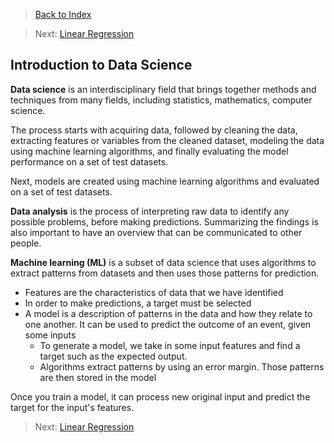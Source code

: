 > [Back to Index](README.md)

> Next: [Linear Regression]()

## Introduction to Data Science

**Data science** is an interdisciplinary field that brings together methods and techniques from many fields, including statistics, mathematics, computer science.

The process starts with acquiring data, followed by cleaning the data, extracting features or variables from the cleaned dataset, modeling the data using machine learning algorithms, and finally evaluating the model performance on a set of test datasets.

Next, models are created using machine learning algorithms and evaluated on a set of test datasets.

**Data analysis** is the process of interpreting raw data to identify any possible problems, before making predictions. Summarizing the findings is also important to have an overview that can be communicated to other people.

**Machine learning (ML)** is a subset of data science that uses algorithms to extract patterns from datasets and then uses those patterns for prediction.

- Features are the characteristics of data that we have identified
- In order to make predictions, a target must be selected
- A model is a description of patterns in the data and how they relate to one another. It can be used to predict the outcome of an event, given some inputs
    - To generate a model, we take in some input features and find a target such as the expected output.
    - Algorithms extract patterns by using an error margin. Those patterns are then stored in the model

Once you train a model, it can process new original input and predict the target for the input's features.



> Next: [Linear Regression]()
